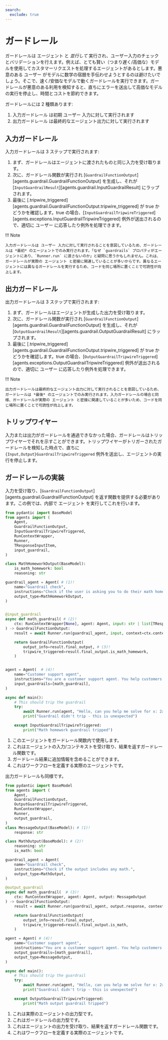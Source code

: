 ```yaml
---
search:
  exclude: true
---
```

# ガードレール

ガードレールは エージェント と _並行して_ 実行され、ユーザー入力のチェックとバリデーションを行えます。例えば、とても賢い（つまり遅く/高価な）モデルを使用してカスタマーリクエストを処理するエージェントがあるとします。悪意のある ユーザー がモデルに数学の宿題を手伝わせようとするのは避けたいでしょう。そこで、速く/安価なモデルで動くガードレールを実行できます。ガードレールが悪意のある利用を検知すると、直ちにエラーを送出して高価なモデルの実行を停止し、時間とコストを節約できます。

ガードレールには 2 種類あります:

1. 入力ガードレール は初期 ユーザー 入力に対して実行されます  
2. 出力ガードレール は最終的なエージェント出力に対して実行されます  

## 入力ガードレール

入力ガードレールは 3 ステップで実行されます:

1. まず、ガードレールはエージェントに渡されたものと同じ入力を受け取ります。  
2. 次に、ガードレール関数が実行され [`GuardrailFunctionOutput`][agents.guardrail.GuardrailFunctionOutput] を生成し、それが [`InputGuardrailResult`][agents.guardrail.InputGuardrailResult] にラップされます。  
3. 最後に [.tripwire_triggered][agents.guardrail.GuardrailFunctionOutput.tripwire_triggered] が true かどうかを確認します。true の場合、[`InputGuardrailTripwireTriggered`][agents.exceptions.InputGuardrailTripwireTriggered] 例外が送出されるので、適切に ユーザー に応答したり例外を処理できます。  

!!! Note

    入力ガードレールは ユーザー 入力に対して実行されることを意図しているため、ガードレールは *最初* のエージェントでのみ実行されます。「なぜ `guardrails` プロパティがエージェントにあり、`Runner.run` に渡さないのか」と疑問に思うかもしれません。これは、ガードレールが実際の エージェント と密接に関連していることが多いからです。異なるエージェントには異なるガードレールを実行するため、コードを同じ場所に置くことで可読性が向上します。

## 出力ガードレール

出力ガードレールは 3 ステップで実行されます:

1. まず、ガードレールはエージェントが生成した出力を受け取ります。  
2. 次に、ガードレール関数が実行され [`GuardrailFunctionOutput`][agents.guardrail.GuardrailFunctionOutput] を生成し、それが [`OutputGuardrailResult`][agents.guardrail.OutputGuardrailResult] にラップされます。  
3. 最後に [.tripwire_triggered][agents.guardrail.GuardrailFunctionOutput.tripwire_triggered] が true かどうかを確認します。true の場合、[`OutputGuardrailTripwireTriggered`][agents.exceptions.OutputGuardrailTripwireTriggered] 例外が送出されるので、適切に ユーザー に応答したり例外を処理できます。  

!!! Note

    出力ガードレールは最終的なエージェント出力に対して実行されることを意図しているため、ガードレールは *最後* のエージェントでのみ実行されます。入力ガードレールの場合と同様、ガードレールが実際の エージェント と密接に関連していることが多いため、コードを同じ場所に置くことで可読性が向上します。

## トリップワイヤー

入力または出力がガードレールを通過できなかった場合、ガードレールはトリップワイヤーでそれを示すことができます。トリップワイヤーがトリガーされたガードレールを検知した時点で、直ちに `{Input,Output}GuardrailTripwireTriggered` 例外を送出し、エージェントの実行を停止します。

## ガードレールの実装

入力を受け取り、[`GuardrailFunctionOutput`][agents.guardrail.GuardrailFunctionOutput] を返す関数を提供する必要があります。この例では、内部で エージェント を実行してこれを行います。

```python
from pydantic import BaseModel
from agents import (
    Agent,
    GuardrailFunctionOutput,
    InputGuardrailTripwireTriggered,
    RunContextWrapper,
    Runner,
    TResponseInputItem,
    input_guardrail,
)

class MathHomeworkOutput(BaseModel):
    is_math_homework: bool
    reasoning: str

guardrail_agent = Agent( # (1)!
    name="Guardrail check",
    instructions="Check if the user is asking you to do their math homework.",
    output_type=MathHomeworkOutput,
)


@input_guardrail
async def math_guardrail( # (2)!
    ctx: RunContextWrapper[None], agent: Agent, input: str | list[TResponseInputItem]
) -> GuardrailFunctionOutput:
    result = await Runner.run(guardrail_agent, input, context=ctx.context)

    return GuardrailFunctionOutput(
        output_info=result.final_output, # (3)!
        tripwire_triggered=result.final_output.is_math_homework,
    )


agent = Agent(  # (4)!
    name="Customer support agent",
    instructions="You are a customer support agent. You help customers with their questions.",
    input_guardrails=[math_guardrail],
)

async def main():
    # This should trip the guardrail
    try:
        await Runner.run(agent, "Hello, can you help me solve for x: 2x + 3 = 11?")
        print("Guardrail didn't trip - this is unexpected")

    except InputGuardrailTripwireTriggered:
        print("Math homework guardrail tripped")
```

1. このエージェントをガードレール関数内で使用します。  
2. これはエージェントの入力/コンテキストを受け取り、結果を返すガードレール関数です。  
3. ガードレール結果に追加情報を含めることができます。  
4. これはワークフローを定義する実際のエージェントです。  

出力ガードレールも同様です。

```python
from pydantic import BaseModel
from agents import (
    Agent,
    GuardrailFunctionOutput,
    OutputGuardrailTripwireTriggered,
    RunContextWrapper,
    Runner,
    output_guardrail,
)
class MessageOutput(BaseModel): # (1)!
    response: str

class MathOutput(BaseModel): # (2)!
    reasoning: str
    is_math: bool

guardrail_agent = Agent(
    name="Guardrail check",
    instructions="Check if the output includes any math.",
    output_type=MathOutput,
)

@output_guardrail
async def math_guardrail(  # (3)!
    ctx: RunContextWrapper, agent: Agent, output: MessageOutput
) -> GuardrailFunctionOutput:
    result = await Runner.run(guardrail_agent, output.response, context=ctx.context)

    return GuardrailFunctionOutput(
        output_info=result.final_output,
        tripwire_triggered=result.final_output.is_math,
    )

agent = Agent( # (4)!
    name="Customer support agent",
    instructions="You are a customer support agent. You help customers with their questions.",
    output_guardrails=[math_guardrail],
    output_type=MessageOutput,
)

async def main():
    # This should trip the guardrail
    try:
        await Runner.run(agent, "Hello, can you help me solve for x: 2x + 3 = 11?")
        print("Guardrail didn't trip - this is unexpected")

    except OutputGuardrailTripwireTriggered:
        print("Math output guardrail tripped")
```

1. これは実際のエージェントの出力型です。  
2. これはガードレールの出力型です。  
3. これはエージェントの出力を受け取り、結果を返すガードレール関数です。  
4. これはワークフローを定義する実際のエージェントです。  